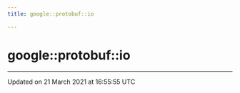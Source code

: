 ```yaml
---
title: google::protobuf::io

---
```


# google::protobuf::io






-------------------------------

Updated on 21 March 2021 at 16:55:55 UTC